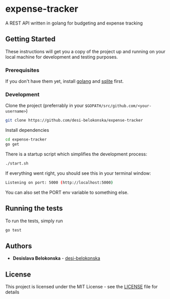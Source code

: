 # expense-tracker

A REST API written in golang for budgeting and expense tracking

## Getting Started

These instructions will get you a copy of the project up and running on your local machine for development and testing purposes.

### Prerequisites

If you don't have them yet, install [golang](https://golang.org/dl/) and [sqlite](https://www.sqlite.org/download.html) first.

### Development

Clone the project (preferrably in your `$GOPATH/src/github.com/<your-username>`)

``` sh
git clone https://github.com/desi-belokonska/expense-tracker
```

Install dependencies

``` sh
cd expense-tracker
go get
```

There is a startup script which simplifies the development process:

``` sh
./start.sh
```

If everything went right, you should see this in your terminal window:

``` sh
Listening on port: 5000 (http://localhost:5000)
```

You can also set the PORT env variable to something else.

## Running the tests

To run the tests, simply run

``` sh
go test
```

## Authors

* **Desislava Belokonska** - [desi-belokonska](https://github.com/desi-belokonska)

## License

This project is licensed under the MIT License - see the [LICENSE](LICENSE) file for details
